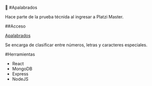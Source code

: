 📖
#Apalabrados

Hace parte de la prueba técnida al ingresar a Platzi Master.

##Acceso

[Apalabrados](https://apalabrados.kannder83.com/)

Se encarga de clasificar entre números, letras y caracteres especiales.

#Herramientas

- React
- MongoDB
- Express
- NodeJS
